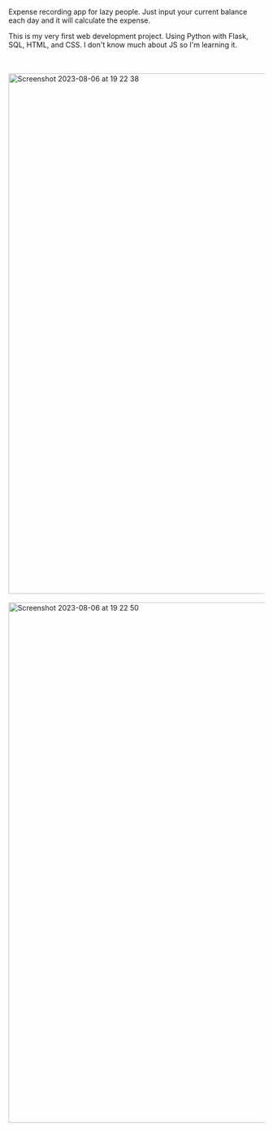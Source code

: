 Expense recording app for lazy people. Just input your current balance each day and it will calculate the expense.

This is my very first web development project. Using Python with Flask, SQL, HTML, and CSS. I don't know much about JS so I'm learning it.

<br><br>
<img width="1024" alt="Screenshot 2023-08-06 at 19 22 38" src="https://github.com/themiddnight/finance_database/assets/140892053/4823b9b5-fad0-4998-89f5-f48209ea256f">
<br><br>
<img width="1024" alt="Screenshot 2023-08-06 at 19 22 50" src="https://github.com/themiddnight/finance_database/assets/140892053/7d2a3cca-1950-44d9-822b-f1c64b607c2f">

